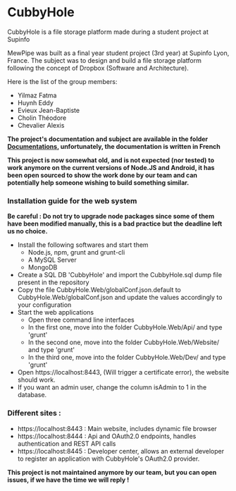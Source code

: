 # CubbyHole
CubbyHole is a file storage platform made during a student project at Supinfo 

MewPipe was built as a final year student project (3rd year) at Supinfo Lyon, France. The subject was to design and build a file storage platform following the concept of Dropbox (Software and Architecture).

Here is the list of the group members:

- Yilmaz Fatma
- Huynh Eddy
- Evieux Jean-Baptiste
- Cholin Théodore
- Chevalier Alexis

**The project's documentation and subject are available in the folder [Documentations](https://github.com/AlexisChevalier/CubbyHole/tree/master/Documentations), unfortunately, the documentation is written in French**

**This project is now somewhat old, and is not expected (nor tested) to work anymore on the current versions of Node.JS and Android, it has been open sourced to show the work done by our team and can potentially help someone wishing to build something similar.**

### Installation guide for the web system

**Be careful : Do not try to upgrade node packages since some of them have been modified manually, this is a bad practice but the deadline left us no choice.**

- Install the following softwares and start them
	- Node.js, npm, grunt and grunt-cli
	- A MySQL Server
	- MongoDB
- Create a SQL DB 'CubbyHole' and import the CubbyHole.sql dump file present in the repository
- Copy the file CubbyHole.Web/globalConf.json.default to CubbyHole.Web/globalConf.json and update the values accordingly to your configuration
- Start the web applications
	- Open three command line interfaces
	- In the first one, move into the folder CubbyHole.Web/Api/ and type 'grunt'
	- In the second one, move into the folder CubbyHole.Web/Website/ and type 'grunt'
	- In the third one, move into the folder CubbyHole.Web/Dev/ and type 'grunt'
- Open https://localhost:8443, (Will trigger a certificate error), the website should work.
- If you want an admin user, change the column isAdmin to 1 in the database.

### Different sites :
- https://localhost:8443 : Main website, includes dynamic file browser
- https://localhost:8444 : Api and OAuth2.0 endpoints, handles authentication and REST API calls
- https://localhost:8445 : Developer center, allows an external developer to register an application with CubbyHole's OAuth2.0 provider.


**This project is not maintained anymore by our team, but you can open issues, if we have the time we will reply !**
